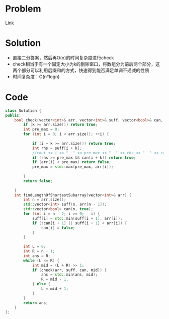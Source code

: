 # Problem
[Link](https://leetcode-cn.com/problems/shortest-subarray-to-be-removed-to-make-array-sorted/)

# Solution
* 直接二分答案，然后再O(n)的时间复杂度进行check
* check相当于有一个固定大小为k的删除窗口，将数组分为前后两个部分，这两个部分可以利用后缀和的方式，快速得到能否满足单调不递减的性质
* 时间复杂度：O(n*logn)

# Code
```cpp
class Solution {
public:
    bool check(vector<int>& arr, vector<int>& suff, vector<bool>& can, const int k) {
        if (k >= arr.size()) return true;
        int pre_max = 0;
        for (int i = 0; i < arr.size(); ++i) {
			
			if (i + k >= arr.size()) return true;
			int rhs = suff[i + k];
			//cout << i << "  " << pre_max << "  " << rhs << "  " << can[i + k + 1] << "  " << k << endl;
			if (rhs >= pre_max && can[i + k]) return true;
            if (arr[i] < pre_max) return false;
            pre_max = std::max(pre_max, arr[i]);
            
        }
        return false;
        
    }
    int findLengthOfShortestSubarray(vector<int>& arr) {
        int n = arr.size();
        std::vector<int> suff(n, arr[n - 1]);
        std::vector<bool> can(n, true);
        for (int i = n - 2; i >= 0; --i) {
            suff[i] = std::min(suff[i + 1], arr[i]);
            if (!can[i + 1] || suff[i + 1] < arr[i]) {
                can[i] = false;
            }
        }
        
        int L = 0;
        int R = n - 1;
        int ans = R;
        while (L <= R) {
            int mid = (L + R) >> 1;
            if (check(arr, suff, can, mid)) {
                ans = std::min(ans, mid);
                R = mid - 1;
            } else {
                L = mid + 1;
            }
        }
        return ans;
    }
};
```